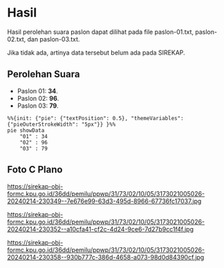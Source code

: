 # Hasil

Hasil perolehan suara paslon dapat dilihat pada file paslon-01.txt, paslon-02.txt, dan paslon-03.txt.

Jika tidak ada, artinya data tersebut belum ada pada SIREKAP.

## Perolehan Suara

 * Paslon 01: **34**.
 * Paslon 02: **96**.
 * Paslon 03: **79**.

```mermaid
%%{init: {"pie": {"textPosition": 0.5}, "themeVariables": {"pieOuterStrokeWidth": "5px"}} }%%
pie showData
    "01" : 34
    "02" : 96
    "03" : 79
```
## Foto C Plano

https://sirekap-obj-formc.kpu.go.id/36dd/pemilu/ppwp/31/73/02/10/05/3173021005026-20240214-230349--7e676e99-63d3-495d-8966-67736fc17037.jpg

https://sirekap-obj-formc.kpu.go.id/36dd/pemilu/ppwp/31/73/02/10/05/3173021005026-20240214-230352--a10cfa41-cf2c-4d24-9ce6-7d27b9cc1f4f.jpg

https://sirekap-obj-formc.kpu.go.id/36dd/pemilu/ppwp/31/73/02/10/05/3173021005026-20240214-230358--930b777c-386d-4658-a073-98d0d84390cf.jpg
